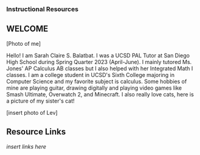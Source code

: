 ### Instructional Resources

## **WELCOME**

[Photo of me]

Hello! I am Sarah Claire S. Balatbat. I was a UCSD PAL Tutor at San Diego High School during Spring Quarter 2023 (April-June). I mainly tutored Ms. Jones' AP Calculus AB classes but I also helped with her Integrated Math I classes. I am a college student in UCSD's Sixth College majoring in Computer Science and my favorite subject is calculus.
Some hobbies of mine are playing guitar, drawing digitally and playing video games like Smash Ultimate, Overwatch 2, and Minecraft. I also really love cats, here is a picture of my sister's cat!

[insert photo of Lev]

## Resource Links

*insert links here*
